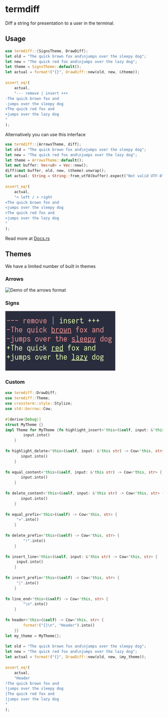 # termdiff

Diff a string for presentation to a user in the terminal.

## Usage

``` rust
use termdiff::{SignsTheme, DrawDiff};
let old = "The quick brown fox and\njumps over the sleepy dog";
let new = "The quick red fox and\njumps over the lazy dog";
let theme = SignsTheme::default();
let actual = format!("{}", DrawDiff::new(old, new, &theme));

assert_eq!(
    actual,
    "--- remove | insert +++
-The quick brown fox and
-jumps over the sleepy dog
+The quick red fox and
+jumps over the lazy dog
"
);
```

Alternatively you can use this interface

``` rust
use termdiff::{ArrowsTheme, diff};
let old = "The quick brown fox and\njumps over the sleepy dog";
let new = "The quick red fox and\njumps over the lazy dog";
let theme = ArrowsTheme::default();
let mut buffer: Vec<u8> = Vec::new();
diff(&mut buffer, old, new, &theme).unwrap();
let actual: String = String::from_utf8(buffer).expect("Not valid UTF-8");

assert_eq!(
    actual,
    "< left / > right
<The quick brown fox and
<jumps over the sleepy dog
>The quick red fox and
>jumps over the lazy dog
"
);
```

Read more at [Docs.rs](https://docs.rs/termdiff/)

## Themes

We have a limited number of built in themes

### Arrows

![Demo of the arrows
format](./demo_arrows.png "Demo of the arrows format")

### Signs

![Demo of the signs format](./demo_signs.png "Demo of the signs format")

### Custom

``` rust
use termdiff::DrawDiff;
use termdiff::Theme;
use crossterm::style::Stylize;
use std::borrow::Cow;

#[derive(Debug)]
struct MyTheme {}
impl Theme for MyTheme {fn highlight_insert<'this>(&self, input: &'this str) -> Cow<'this, str> {
        input.into()
    }

fn highlight_delete<'this>(&self, input: &'this str) -> Cow<'this, str> {
       input.into()
    }

fn equal_content<'this>(&self, input: &'this str) -> Cow<'this, str> {
       input.into()
    }

fn delete_content<'this>(&self, input: &'this str) -> Cow<'this, str> {
       input.into()
    }

fn equal_prefix<'this>(&self) -> Cow<'this, str> {
     "=".into()
    }

fn delete_prefix<'this>(&self) -> Cow<'this, str> {
        "!".into()
    }

fn insert_line<'this>(&self, input: &'this str) -> Cow<'this, str> {
     input.into()
    }

fn insert_prefix<'this>(&self) -> Cow<'this, str> {
     "|".into()
    }

fn line_end<'this>(&self) -> Cow<'this, str> {
        "\n".into()
    }

fn header<'this>(&self) -> Cow<'this, str> {
        format!("{}\n", "Header").into()
    }}
let my_theme = MyTheme{};

let old = "The quick brown fox and\njumps over the sleepy dog";
let new = "The quick red fox and\njumps over the lazy dog";
let actual = format!("{}", DrawDiff::new(old, new, &my_theme));

assert_eq!(
    actual,
    "Header
!The quick brown fox and
!jumps over the sleepy dog
|The quick red fox and
|jumps over the lazy dog
"
);
```
